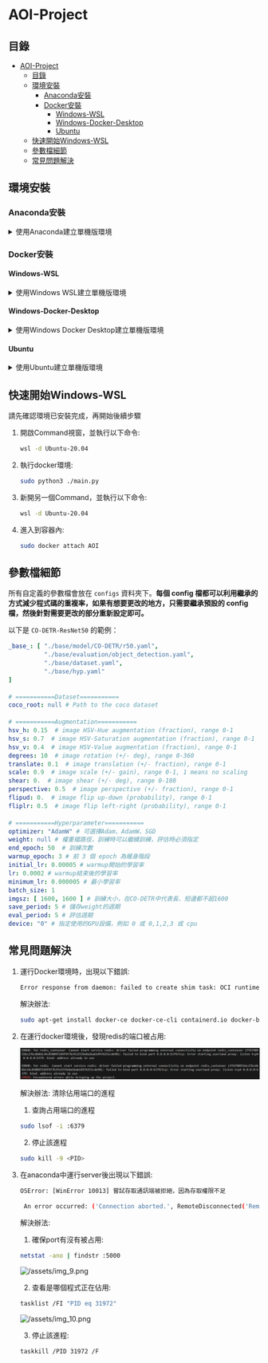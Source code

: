 # AOI-Project

## 目錄

- [AOI-Project](#aoi-project)
    - [目錄](#目錄)
    - [環境安裝](#環境安裝)
        - [Anaconda安裝](#anaconda安裝)
        - [Docker安裝](#docker安裝)
            - [Windows-WSL](#windows-wsl)
            - [Windows-Docker-Desktop](#windows-docker-desktop)
            - [Ubuntu](#ubuntu)
    - [快速開始Windows-WSL](#快速開始windows-wsl)
    - [參數檔細節](#參數檔細節)
    - [常見問題解決](#常見問題解決)

## 環境安裝
### Anaconda安裝
<details>
<summary>使用Anaconda建立單機版環境</summary>  

> - **Python 版本:** 3.8.0
> - **PyTorch 版本:** 2.1.0
> - **Torchvision 版本:** 0.16.0
> - **CUDA 版本:** 11.8
> - **NumPy 版本:** 1.23.0
> - **PIP 版本:** 23.3.1

1. **下載Visual studio 2019 並安裝c++相關套件**:
   [Visual studio 2019](https://visualstudio.microsoft.com/thank-you-downloading-visual-studio/?sku=community&rel=16&utm_medium=microsoft&utm_campaign=download+from+relnotes&utm_content=vs2019ga+button)

2. **創建虛擬環境:**
   ```bash
    conda create --name "AOI" python==3.8
    conda activate AOI
    ```
3. **Clone專案:**
    ```bash
    git clone http://ntustcgalgit.synology.me:8000/foxlink_aoi/model-zoo.git
    cd model-zoo
    ```
4. **cuda安裝:**
    ```bash
    conda install -c "nvidia/label/cuda-11.8.0" cuda-toolkit
    ```

   確認有沒有安裝成功，如果成功會看到cuda11.8
    ```bash
    nvcc -V 
    ```
6. **pytorch安裝:**
    ```bash
    conda install pytorch==2.1.0 torchvision==0.16.0 torchaudio==2.1.0 pytorch-cuda=11.8 -c pytorch -c nvidia
    ```
7. **安裝相依套件:**
    ```bash
    pip install -r requirements.txt
    ```
8. **mmdetection安裝:**
    ```bash
    pip install -U openmim
    mim install "mmengine==0.10.3"
    mim install "mmcv==2.1.0"
    ```
9. **mmpretrain安裝:**
    ```bash
    pip install -U openmim
    ```
    ```bash
    mim install "mmpretrain>=1.0.0rc8"
    ```
10. **pycocotools安裝**
    ```bash
    pip install git+https://github.com/Zhong-Zi-Zeng/cocoapi.git#subdirectory=PythonAPI
    ```
11. **numpy安裝:**
    ```bash
    pip install update numpy==1.23.0
    ```
12. **Pillow安裝:**
    ```bash
    pip install update Pillow==9.5
    ```

</details>

### Docker安裝

#### Windows-WSL

<details>
<summary>使用Windows WSL建立單機版環境</summary>

1. 確認wsl版本是否為2.0以上，打開終端機後輸入以下指令

    ```bash
    wsl --version
    ```
   成功的話會出現以下畫面
   
   ![/assets/img_3.png](/assets/img_3.png)

3. 輸入以下指令安裝Ubuntu-20.04版本
    ```bash
    wsl --install -d Ubuntu-20.04
    ```

   成功的話會需要輸入使用者名稱與密碼
   ![/assets/img_4.png](/assets/img_4.png)

   輸入完成後會自動進入到wsl裡
   ![/assets/img_6.png](/assets/img_6.png)

   後續想要進到該環境的話，則可以輸入以下指令
    ```bash
    wsl -d Ubuntu-20.04
    ```
4. Clone專案:
   ```bash
   git clone http://ntustcgalgit.synology.me:8000/foxlink_aoi/model-zoo.git
   cd model-zoo 
   ```
5. 安裝docker
   ```bash
   curl -fsSL https://get.docker.com -o get-docker.sh
   ```

   ```bash
   sudo sh get-docker.sh
   ```
6. 安裝docker-compose:
    ```bash
    sudo curl -L "https://github.com/docker/compose/releases/download/1.29.2/docker-compose-$(uname -s)-$(uname -m)" -o /usr/local/bin/docker-compose
    ```
7. 賦予權限:
    ```bash
    sudo chmod +x /usr/local/bin/docker-compose
    ```
8. 啟動docker:
   ```bash
   sudo service docker start
   ```
9. 安裝NVIDIA Container Toolkit:
    ```bash
    distribution=$(. /etc/os-release;echo $ID$VERSION_ID) \
    && curl -s -L https://nvidia.github.io/nvidia-docker/gpgkey | sudo apt-key add - \
    && curl -s -L https://nvidia.github.io/nvidia-docker/$distribution/nvidia-docker.list | sudo tee /etc/apt/sources.list.d/nvidia-docker.list
    ```
    ```bash
    sudo apt-get update && sudo apt-get install -y nvidia-container-toolkit
    ```
    ```bash
    sudo systemctl restart docker
    ```
10. 確認docker-compose是否安裝成功:

    ```bash
    docker-compose --version
    ```

    如果安裝成功會顯示以下訊息:
    ```bash
    docker-compose version 1.29.2, build 5becea4c
    ```
11. 執行docker環境:
    ``` bash
    sudo python3 ./main.py
    ```
12. 新開一個Command視窗，並執行以下命令:
    ```bash
    wsl -d Ubuntu-20.04
    ```

    ```bash
    sudo docker attach AOI
    ```
13. 賦予檔案執行權限:
    ```bash
    chmod 777 -R .
    ```

</details>

#### Windows-Docker-Desktop

<details>
<summary>使用Windows Docker Desktop建立單機版環境</summary>

1. 安裝docker，請參考 https://ithelp.ithome.com.tw/articles/10275627
2. 安裝完畢後，請記得開啟docker desktop，並在終端機執行以下命令

    ``` bash
    docker -h 
    ```
   這邊會出現以下畫面，說明安裝成功
   ![/assets/img_7.png](/assets/img_7.png)

3. Clone專案:
    ```bash
    git clone http://ntustcgalgit.synology.me:8000/foxlink_aoi/model-zoo.git
    cd model-zoo  
    ```
4. 執行docker環境:
    ``` bash
    python ./main.py
    ```
5. 新開一個Command視窗，並執行以下命令:
    ```bash
    docker attach AOI
    ```

</details>

#### Ubuntu

<details>
<summary>使用Ubuntu建立單機版環境</summary>

1. 安裝docker:
    ```bash
    curl -fsSL https://get.docker.com -o get-docker.sh
    ```

    ```bash
    sudo sh get-docker.sh
    ```
2. 安裝docker-compose:
    ```bash
    sudo curl -L "https://github.com/docker/compose/releases/download/1.29.2/docker-compose-$(uname -s)-$(uname -m)" -o /usr/local/bin/docker-compose
    ```
3. 賦予權限:
    ```bash
    sudo chmod +x /usr/local/bin/docker-compose
    ```
4. 啟動docker:
   ```bash
   sudo service docker start
   ```
5. 安裝NVIDIA Container Toolkit:
    ```bash
    distribution=$(. /etc/os-release;echo $ID$VERSION_ID) \
    && curl -s -L https://nvidia.github.io/nvidia-docker/gpgkey | sudo apt-key add - \
    && curl -s -L https://nvidia.github.io/nvidia-docker/$distribution/nvidia-docker.list | sudo tee /etc/apt/sources.list.d/nvidia-docker.list
    ```

    ```bash
    sudo apt-get update && sudo apt-get install -y nvidia-container-toolkit
    ```

    ```bash
    sudo systemctl restart docker
    ```
6. 確認docker-compose是否安裝成功:
    ```bash
    docker-compose --version
    ```

   如果安裝成功會顯示以下訊息:
    ```bash
    docker-compose version 1.29.2, build 5becea4c
    ```
7. Clone專案:
    ```bash
    git clone http://ntustcgalgit.synology.me:8000/foxlink_aoi/model-zoo.git
    cd modle-zoo
    ```
8. 執行docker環境:
    ``` bash
    sudo python3 ./main.py
    ```
9. 新開一個Command視窗，並執行以下命令:
    ```bash
    sudo docker attach AOI
    ```

</details>

## 快速開始Windows-WSL

請先確認環境已安裝完成，再開始後續步驟

1. 開啟Command視窗，並執行以下命令:
   ```bash
   wsl -d Ubuntu-20.04
   ```
2. 執行docker環境:
   ``` bash
   sudo python3 ./main.py
   ```
3. 新開另一個Command，並執行以下命令:
   ```bash
   wsl -d Ubuntu-20.04
   ```
4. 進入到容器內:
   ```bash
   sudo docker attach AOI
   ```

## 參數檔細節

所有自定義的參數檔會放在 `configs` 資料夾下。**每個 config 檔都可以利用繼承的方式減少程式碼的重複率，如果有想要更改的地方，只需要繼承預設的
config 檔，然後針對需要更改的部分重新設定即可。**

以下是 `CO-DETR-ResNet50` 的範例：

```yaml
_base_: [ "./base/model/CO-DETR/r50.yaml",
          "./base/evaluation/object_detection.yaml",
          "./base/dataset.yaml",
          "./base/hyp.yaml"
]

# ===========Dataset===========
coco_root: null # Path to the coco dataset

# ===========Augmentation===========
hsv_h: 0.15  # image HSV-Hue augmentation (fraction), range 0-1
hsv_s: 0.7  # image HSV-Saturation augmentation (fraction), range 0-1
hsv_v: 0.4  # image HSV-Value augmentation (fraction), range 0-1
degrees: 10  # image rotation (+/- deg), range 0-360
translate: 0.1  # image translation (+/- fraction), range 0-1
scale: 0.9  # image scale (+/- gain), range 0-1, 1 means no scaling
shear: 0.  # image shear (+/- deg), range 0-180
perspective: 0.5  # image perspective (+/- fraction), range 0-1
flipud: 0.  # image flip up-down (probability), range 0-1
fliplr: 0.5  # image flip left-right (probability), range 0-1

# ===========Hyperparameter===========
optimizer: "AdamW" # 可選擇Adam、AdamW、SGD
weight: null # 權重檔路徑，訓練時可以繼續訓練，評估時必須指定
end_epoch: 50  # 訓練次數
warmup_epoch: 3 # 前 3 個 epoch 為暖身階段
initial_lr: 0.00005 # warmup開始的學習率
lr: 0.0002 # warmup結束後的學習率
minimum_lr: 0.000005 # 最小學習率
batch_size: 1
imgsz: [ 1600, 1600 ] # 訓練大小，在CO-DETR中代表長、短邊都不超1600
save_period: 5 # 儲存weight的週期
eval_period: 5 # 評估週期
device: "0" # 指定使用的GPU設備，例如 0 或 0,1,2,3 或 cpu
```

## 常見問題解決

1. 運行Docker環境時，出現以下錯誤:
    ```bash
    Error response from daemon: failed to create shim task: OCI runtime create failed: runc create failed: unable to start container process: error during container init: error running hook #0: error running hook: exit status 1, stdout: , stderr: Auto-detected mode as 'legacy' nvidia-container-cli: initialization error: load library failed: libnvidia-ml.so.1: cannot open shared object file: no such file or directory: unknown
    ```

   解決辦法:
    ```bash
    sudo apt-get install docker-ce docker-ce-cli containerd.io docker-buildx-plugin docker-compose-plugin
    ```  
2. 在運行docker環境後，發現redis的端口被占用:

   ![/assets/img_8.png](/assets/img_8.png)

   解決辦法: 清除佔用端口的進程
    1. 查詢占用端口的進程
    ```bash
    sudo lsof -i :6379
    ``` 
    2. 停止該進程
    ```bash
    sudo kill -9 <PID>
    ```
3. 在anaconda中運行server後出現以下錯誤:
   ```bash
   OSError: [WinError 10013] 嘗試存取通訊端被拒絕，因為存取權限不足 
   ```
   ```bash
    An error occurred: ('Connection aborted.', RemoteDisconnected('Remote end closed connection without response'))
    ```
   解決辦法:
    1. 確保port有沒有被占用:
    ```bash
    netstat -ano | findstr :5000
    ```
   ![/assets/img_9.png](/assets/img_9.png)

    2. 查看是哪個程式正在佔用:
    ```bash
    tasklist /FI "PID eq 31972"
    ```
   ![/assets/img_10.png](/assets/img_10.png)

    3. 停止該進程:
    ```bash
    taskkill /PID 31972 /F
    ```

